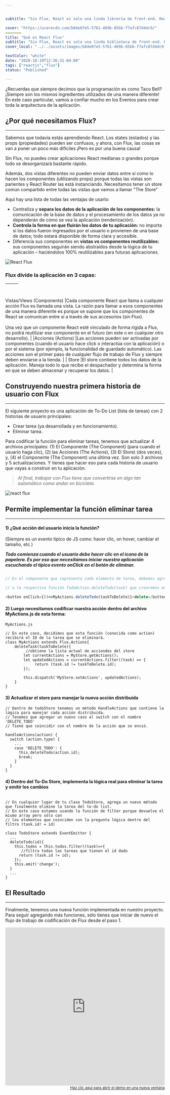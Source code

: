 ```yaml
---


subtitle: "Sin Flux, React es solo una linda librería de front-end. React Flux lo convertirá en un marco de trabajo - que le dará a tu aplicación una estructura definida - cuidando la capa de procesamiento de datos, y aún más lo que es el flujo."

cover: "https://ucarecdn.com/b84e07e5-5761-469b-85bb-f7afc87d4dc9/"
=======
title: "Qué es React Flux"
subtitle: "Sin Flux, React es solo una linda biblioteca de front-end. React Flux lo convertirá en un marco - que le dará a tu aplicación una estructura definida - ocupándose de la capa de procesamiento de datos y, aún más el flujo."
cover_local: "../../assets/images/b84e07e5-5761-469b-85bb-f7afc87d4dc9.png"

textColor: "white"
date: "2020-10-19T12:36:31-04:00"
tags: ["reactjs","flux"]
status: "Published"

---
```


¿Recuerdas que siempre decimos que la programación es como Taco Bell?  ¡Siempre son los mismos ingredientes utilizados de una manera diferente!  En este caso particular, vamos a confiar mucho en los Eventos para crear toda la arquitectura de la aplicación.

## ¿Por qué necesitamos Flux?
***

Sabemos que todavía estás aprendiendo React.  Los states (estados) y las props (propiedades) pueden ser confusos, y ahora, con Flux, las cosas se van a poner un poco más difíciles ¡Pero es por una buena causa!

Sin Flux, no puedes crear aplicaciones React medianas o grandes porque todo se desorganizará bastante rápido.

Además, dos vistas diferentes no pueden enviar datos entre sí como lo hacen los componentes (utilizando props) porque todas las vistas son parientes y React Router las está instanciando. Necesitamos tener un store común compartido entre todas las vistas que vamos a llamar "The Store"

Aquí hay una lista de todas las ventajas de usarlo:

+ Centraliza y **separa los datos de la aplicación de los componentes:** la comunicación de la base de datos y el procesamiento de los datos ya no dependerán de cómo se vea la aplicación (renderización).
+ **Controla la forma en que fluirán los datos de tu aplicación:** no importa si los datos fueron ingresados por el usuario o provienen de una base de datos; todo estará disponible de forma clara y accesible.
+ Diferencia sus componentes en **vistas vs componentes reutilizables:** sus componentes seguirán siendo abstraídos desde la lógica de tu aplicación – haciéndolos 100% reutilizables para futuras aplicaciones.

![React Flux](../../assets/images/aa1a5994-8de9-4d24-99ce-3a0d686c30bd.png)

### Flux divide la aplicación en 3 capas:

|&nbsp;     |&nbsp;       |
|:-----------|:----------------|



Vistas/Views (Components)     |Cada componente React que llama a cualquier acción Flux es llamada una vista.  La razón para llamar a esos componentes de una manera diferente es porque se supone que los componentes de React se comunican entre sí a través de sus accesorios (sin Flux).<br> <br>Una vez que un componente React esté vinculado de forma rígida a Flux, no podrá reutilizar ese componente en el futuro (en este o en cualquier otro desarrollo).       |
|Acciones (Actions)       |Las acciones pueden ser activadas por componentes (cuando el usuario hace click o interactúa con la aplicación) o por el sistema (por ejemplo, la funcionalidad de guardado automático).  Las acciones son el primer paso de cualquier flujo de trabajo de Flux y siempre deben enviarse a la tienda.      |
| Store     |El store contiene todos los datos de la aplicación.  Maneja todo lo que recibe el despachador y determina la forma en que se deben almacenar y recuperar los datos.            |

## Construyendo nuestra primera historia de usuario con Flux
***

El siguiente proyecto es una aplicación de To-Do List (lista de tareas) con 2 historias de usuario principales:

+ Crear tarea (ya desarrollada y en funcionamiento).
+ Eliminar tarea.

Para codificar la función para eliminar tareas, tenemos que actualizar 4 archivos principales: (1) El Componente (The Component) (para cuando el usuario haga clic), (2) las Acciones (The Actions), (3) El Store) (dos veces), y, (4) el Componente (The Component) una última vez.  Son solo 3 archivos y 5 actualizaciones.  Y tienes que hacer eso para cada historia de usuario que vayas a construir en tu aplicación.


> *Al final, trabajar con Flux tiene que convertirse en algo tan automático como andar en bicicleta.*


![react flux](../../assets/images/77c93bfa-92cb-44e3-a7c5-c959e27c5ccc.jpeg)

## Permite implementar la función eliminar tarea
***

#### 1) ¿Qué acción del usuario inicia la función?

(Siempre es un evento típico de JS como: hacer clic, on hover, cambiar el tamaño, etc.)

***Todo comienza cuando el usuario debe hacer clic en el icono de la papelera. Es por eso que necesitamos iniciar nuestra aplicación escuchando el típico evento onClick en el botón de eliminar.***

```javascript

// En el componente que representa cada elemento de tarea, debemos agregar un botón y también un sensor onClik que llame 

// a la respectiva función TodoAction.deleteTodo(task) que crearemos en las acciones: 

<button onClick={()=>MyActions.deleteTodo(taskToDelete)}>delete</button>
```

#### 2) Luego necesitamos codificar nuestra acción dentro del archivo MyActions.js de esta forma:

```javascript{numberLines: true}
MyActions.js

// En este caso, decidimos que esta función (conocida como action) recibirá el ID de la tarea que se eliminará.
class MyActions extends Flux.Actions{
    deleteTask(taskToDelete){
         //obtiene la lista actual de acciondes del store
        let currentActions = MyStore.getActions();
        let updatedActions = currentActions.filter((task) => {
             return (task.id != taskToDelete.id);
        });

        this.dispatch('MyStore.setActions', updatedActions);
    }
}
```

#### 3) Actualizar el store para manejar la nueva acción distribuida

```javascript{numberLines: true}
// Dentro de todoStore tenemos un método HandleActions que contiene la lógica para manejar cada acción distribuida. 
// Tenemos que agregar un nuevo caso al switch con el nombre 'DELETE_TODO'  
// Tiene que coincidir con el nombre de la acción que se envió. 
  
handleActions(action) {
  switch (action.type) {
    ...
    case 'DELETE_TODO': {
      this.deleteTodo(action.id);
      break;
    }
  }
}
```

#### 4) Dentro del To-Do Store, implementa la lógica real para eliminar la tarea y emitir los cambios

```javascript{numberLines: true}

// En cualquier lugar de tu clase TodoStore, agrega un nuevo método que finalmente elimine la tarea del to-do list. 
// En este caso estamos usando la función de filter porque devuelve el mismo array pero sólo con
// los elementos que coinciden con la pregunta lógica dentro del filtro (task.id! = id) 

class TodoStore extends EventEmitter {
  ...
  deleteTodo(id){
    this.todos = this.todos.filter((task)=>{
       //filtra todas las tareas que tienen el id dado
      return (task.id != id);
    });
    this.emit('change');
  }
  ...
}
```

## El Resultado
***

Finalmente, tenemos una nueva función implementada en nuestro proyecto.  Para seguir agregando más funciones, sólo tienes que iniciar de nuevo el flujo de trabajo de codificación de Flux desde el paso 1.


<iframe src="https://codesandbox.io/embed/j1nvpono23" style="width:100%; height:500px; border:0; border-radius: 4px; overflow:hidden;" sandbox="allow-modals allow-forms allow-popups allow-scripts allow-same-origin"></iframe>

<div align="right"><small><a href="https://codesandbox.io/embed/j1nvpono23">Haz clic aquí para abrir el demo en una nueva ventana</a></small></div>



